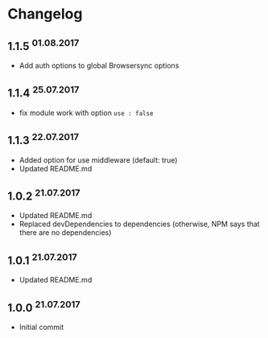 # Changelog
## 1.1.5 <sup>01.08.2017</sup>
- Add auth options to global Browsersync options

## 1.1.4 <sup>25.07.2017</sup>
- fix module work with option `use : false`

## 1.1.3 <sup>22.07.2017</sup>
- Added option for use middleware (default: true)
- Updated README.md

## 1.0.2 <sup>21.07.2017</sup>
- Updated README.md
- Replaced devDependencies to dependencies (otherwise, NPM says that there are no dependencies)

## 1.0.1 <sup>21.07.2017</sup>
- Updated README.md

## 1.0.0 <sup>21.07.2017</sup>
- Initial commit